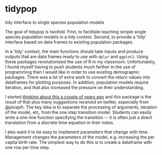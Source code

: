 # tidypop
tidy interface to single species population models

The goal of tidypop is twofold. First, to facilitate teaching simple single species population models
in a tidy context. Second, to provide a 'tidy' interface based on data frames to existing population 
packages. 

In a 'tidy' context, the main functions should take inputs and produce outputs that are data frames ready 
to use with `dplyr` and `ggplot2`. Using these packages revolutionized the use of
R in my classroom. Unfortunately, I found myself having to push students much 
farther in the use of programming than I would like in order to use existing 
demographic packages. There was a lot of extra work to convert the return values
into dataframes for plotting purposes. In addition, population models require 
iteration, and that also increased the pressure on their understanding. 

I started [thinking about this a couple of years ago](https://drewtyre.rbind.io/post/teaching-the-logistic-model/)
and this package is the result of that plus many suggestions received on twitter, 
especially from @pixxpih. The key idea is to separate the processing of arguments,
iteration of the model, etc, from the one step transition model. Students can 
easily write a one-line function specifying the transition -- it is often just a
direct translation from a discrete time equation in their notes. 

I also want it to be easy to implement parameters that change with time. Management
changes the parameters of the model, e.g. increasing the per capita birth rate. 
The simplest way to do this is to create a dataframe with one row per time step. 
